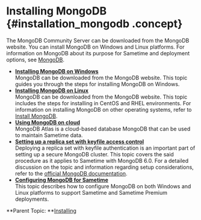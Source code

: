 # Installing MongoDB {#installation_mongodb .concept}

The MongoDB Community Server can be downloaded from the MongoDB website. You can install MongoDB on Windows and Linux platforms. For information on MongoDB about its purpose for Sametime and deployment options, see [MongoDB](mongodb.md).

-   **[Installing MongoDB on Windows](installing_mongodb_windows.md)**  
MongoDB can be downloaded from the MongoDB website. This topic guides you through the steps for installing MongoDB on Windows.
-   **[Installing MongoDB on Linux](installing_mongodb_linux.md)**  
MongoDB can be downloaded from the MongoDB website. This topic includes the steps for installing in CentOS and RHEL environments. For information on installing MongoDB on other operating systems, refer to [Install MongoDB](https://docs.mongodb.com/manual/installation/).
-   **[Using MongoDB on cloud](mongodb_cloud.md)**  
MongoDB Atlas is a cloud-based database MongoDB that can be used to maintain Sametime data.
-   **[Setting up a replica set with keyfile access control](t_create_mongo_replset.md)**  
Deploying a replica set with keyfile authentication is an important part of setting up a secure MongoDB cluster. This topic covers the said procedure as it applies to Sametime with MongoDB 6.0. For a detailed discussion on the topic and information regarding setup considerations, refer to the [official MongoDB documentation](https://www.mongodb.com/docs/manual/tutorial/deploy-replica-set-with-keyfile-access-control/).
-   **[Configuring MongoDB for Sametime](t_configure_mongodb.md)**  
This topic describes how to configure MongoDB on both Windows and Linux platforms to support Sametime and Sametime Premium deployments.

**Parent Topic:  **[Installing](installing.md)

